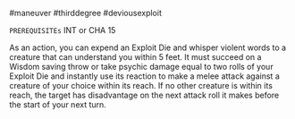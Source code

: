 #maneuver #thirddegree #deviousexploit 

`PREREQUISITEs`
INT or CHA 15

As an action, you can expend an Exploit Die and whisper violent words to a creature that can understand you within 5 feet. It must succeed on a Wisdom saving throw or take psychic damage equal to two rolls of your Exploit Die and instantly use its reaction to make a melee attack against a creature of your choice within its reach. If no other creature is within its reach, the target has disadvantage on the next attack roll it makes before the start of your next turn.